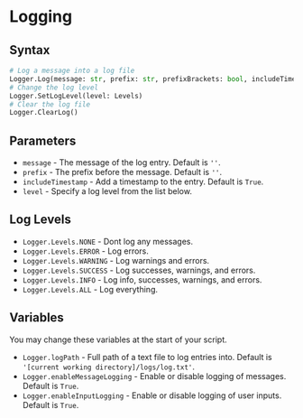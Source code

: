# Logging
## Syntax
```python
# Log a message into a log file
Logger.Log(message: str, prefix: str, prefixBrackets: bool, includeTimestamp: bool)
# Change the log level
Logger.SetLogLevel(level: Levels)
# Clear the log file
Logger.ClearLog()
```

## Parameters
- `message` - The message of the log entry. Default is `''`.
- `prefix` - The prefix before the message. Default is `''`.
- `includeTimestamp` - Add a timestamp to the entry. Default is `True`.
- `level` - Specify a log level from the list below.

## Log Levels
- `Logger.Levels.NONE` - Dont log any messages.
- `Logger.Levels.ERROR` - Log errors.
- `Logger.Levels.WARNING` - Log warnings and errors.
- `Logger.Levels.SUCCESS` - Log successes, warnings, and errors.
- `Logger.Levels.INFO` - Log info, successes, warnings, and errors.
- `Logger.Levels.ALL` - Log everything.

## Variables
You may change these variables at the start of your script.
- `Logger.logPath` - Full path of a text file to log entries into. Default is `'[current working directory]/logs/log.txt'`.
- `Logger.enableMessageLogging` - Enable or disable logging of messages. Default is `True`.
- `Logger.enableInputLogging` - Enable or disable logging of user inputs. Default is `True`.
